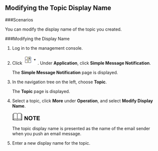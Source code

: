 ## Modifying the Topic Display Name

###Scenarios

You can modify the display name of the topic you created.

###Modifying the Display Name

1.  Log in to the management console.

2.  Click ![](./figure/001.png). Under **Application**, click **Simple Message Notification**.

	The **Simple Message Notification** page is displayed.

1.  In the navigation tree on the left, choose **Topic**.

	The **Topic** page is displayed.

1.  Select a topic, click **More** under **Operation**, and select **Modify Display Name**.

	![](./figure/note.png)

	The topic display name is presented as the name of the email sender when you push an email message.

1.  Enter a new display name for the topic.
